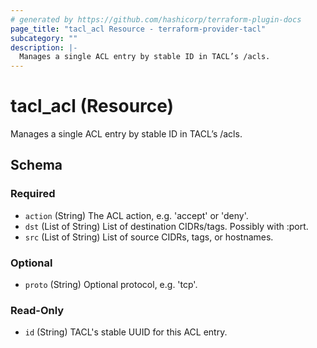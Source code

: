 ```yaml
---
# generated by https://github.com/hashicorp/terraform-plugin-docs
page_title: "tacl_acl Resource - terraform-provider-tacl"
subcategory: ""
description: |-
  Manages a single ACL entry by stable ID in TACL’s /acls.
---
```


# tacl_acl (Resource)

Manages a single ACL entry by stable ID in TACL’s /acls.



<!-- schema generated by tfplugindocs -->
## Schema

### Required

- `action` (String) The ACL action, e.g. 'accept' or 'deny'.
- `dst` (List of String) List of destination CIDRs/tags. Possibly with :port.
- `src` (List of String) List of source CIDRs, tags, or hostnames.

### Optional

- `proto` (String) Optional protocol, e.g. 'tcp'.

### Read-Only

- `id` (String) TACL's stable UUID for this ACL entry.
